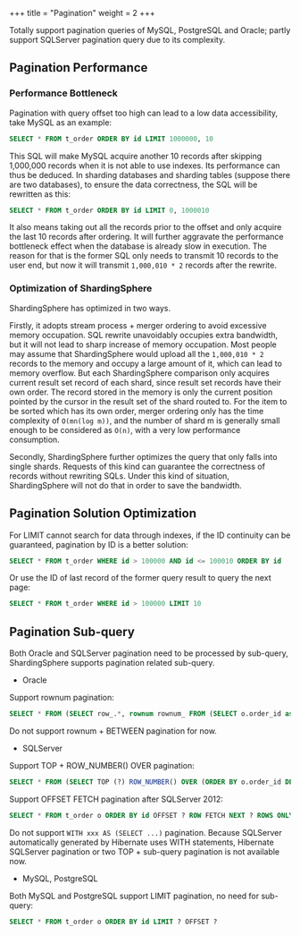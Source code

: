 +++
title = "Pagination"
weight = 2
+++

Totally support pagination queries of MySQL, PostgreSQL and Oracle; partly support SQLServer pagination query due to its complexity.

## Pagination Performance

### Performance Bottleneck

Pagination with query offset too high can lead to a low data accessibility, take MySQL as an example: 

```sql
SELECT * FROM t_order ORDER BY id LIMIT 1000000, 10
```

This SQL will make MySQL acquire another 10 records after skipping 1,000,000 records when it is not able to use indexes. Its performance can thus be deduced. In sharding databases and sharding tables (suppose there are two databases), to ensure the data correctness, the SQL will be rewritten as this:

```sql
SELECT * FROM t_order ORDER BY id LIMIT 0, 1000010
```

It also means taking out all the records prior to the offset and only acquire the last 10 records after ordering. It will further aggravate the performance bottleneck effect when the database is already slow in execution. The reason for that is the former SQL only needs to transmit 10 records to the user end, but now it will transmit `1,000,010 * 2` records after the rewrite.

### Optimization of ShardingSphere

ShardingSphere has optimized in two ways.

Firstly, it adopts stream process + merger ordering to avoid excessive memory occupation. SQL rewrite unavoidably occupies extra bandwidth, but it will not lead to sharp increase of memory occupation. Most people may assume that ShardingSphere would upload all the `1,000,010 * 2` records to the memory and occupy a large amount of it, which can lead to memory overflow. But each ShardingSphere comparison only acquires current result set record of each shard, since result set records have their own order.
The record stored in the memory is only the current position pointed by the cursor in the result set of the shard routed to. 
For the item to be sorted which has its own order, merger ordering only has the time complexity of `O(mn(log m))`, and the number of shard m is generally small enough to be considered as `O(n)`, with a very low performance consumption.

Secondly, ShardingSphere further optimizes the query that only falls into single shards. Requests of this kind can guarantee the correctness of records without rewriting SQLs. Under this kind of situation, ShardingSphere will not do that in order to save the bandwidth.

## Pagination Solution Optimization

For LIMIT cannot search for data through indexes, if the ID continuity can be guaranteed, pagination by ID is a better solution:

```sql
SELECT * FROM t_order WHERE id > 100000 AND id <= 100010 ORDER BY id
```

Or use the ID of last record of the former query result to query the next page:

```sql
SELECT * FROM t_order WHERE id > 100000 LIMIT 10
```

## Pagination Sub-query

Both Oracle and SQLServer pagination need to be processed by sub-query, ShardingSphere supports pagination related sub-query.

- Oracle

Support rownum pagination:

```sql
SELECT * FROM (SELECT row_.*, rownum rownum_ FROM (SELECT o.order_id as order_id FROM t_order o JOIN t_order_item i ON o.order_id = i.order_id) row_ WHERE rownum <= ?) WHERE rownum > ?
```

Do not support rownum + BETWEEN pagination for now.

- SQLServer

Support TOP + ROW_NUMBER() OVER pagination:

```sql
SELECT * FROM (SELECT TOP (?) ROW_NUMBER() OVER (ORDER BY o.order_id DESC) AS rownum, * FROM t_order o) AS temp WHERE temp.rownum > ? ORDER BY temp.order_id
```

Support OFFSET FETCH pagination after SQLServer 2012:

```sql
SELECT * FROM t_order o ORDER BY id OFFSET ? ROW FETCH NEXT ? ROWS ONLY
```

Do not support `WITH xxx AS (SELECT ...)` pagination. Because SQLServer automatically generated by Hibernate uses WITH statements, Hibernate SQLServer pagination or two TOP + sub-query pagination is not available now.

- MySQL, PostgreSQL

Both MySQL and PostgreSQL support LIMIT pagination, no need for sub-query:

```sql
SELECT * FROM t_order o ORDER BY id LIMIT ? OFFSET ?
```
